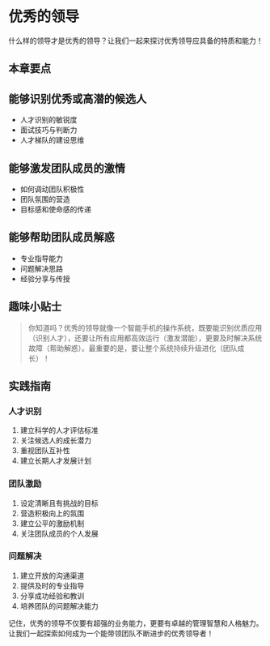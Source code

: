 # 优秀的领导

什么样的领导才是优秀的领导？让我们一起来探讨优秀领导应具备的特质和能力！

## 本章要点

## 能够识别优秀或高潜的候选人
- 人才识别的敏锐度
- 面试技巧与判断力
- 人才梯队的建设思维

## 能够激发团队成员的激情
- 如何调动团队积极性
- 团队氛围的营造
- 目标感和使命感的传递

## 能够帮助团队成员解惑
- 专业指导能力
- 问题解决思路
- 经验分享与传授

## 趣味小贴士

> 你知道吗？优秀的领导就像一个智能手机的操作系统，既要能识别优质应用（识别人才），还要让所有应用都高效运行（激发潜能），更要及时解决系统故障（帮助解惑）。最重要的是，要让整个系统持续升级进化（团队成长）！

## 实践指南

### 人才识别
1. 建立科学的人才评估标准
2. 关注候选人的成长潜力
3. 重视团队互补性
4. 建立长期人才发展计划

### 团队激励
1. 设定清晰且有挑战的目标
2. 营造积极向上的氛围
3. 建立公平的激励机制
4. 关注团队成员的个人发展

### 问题解决
1. 建立开放的沟通渠道
2. 提供及时的专业指导
3. 分享成功经验和教训
4. 培养团队的问题解决能力

记住，优秀的领导不仅要有超强的业务能力，更要有卓越的管理智慧和人格魅力。让我们一起探索如何成为一个能带领团队不断进步的优秀领导者！